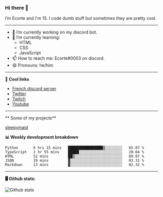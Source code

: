 ### Hi there 👋
I’m Ecorte and I'm 15.
I code dumb stuff but sometimes they are pretty cool.

-------

- 🔭 I’m currently working on my discord bot.
- 🌱 I’m currently learning:
     - HTML
     - CSS
     - JavaScript
- 📫 How to reach me: Ecorte#0003 on discord.
- 😄 Pronouns: he/him

-------

**🔗 Cool links**

- [French discord server](https://discord.gg/8bpy2PC)
- [Twitter](https://twitter.com/Ecorteyt)
- [Twitch](https://www.twitch.tv/ecorte)
- [Youtube](https://www.youtube.com/channel/UCOLeHMtMSE4w6jpFGh1AAdA)

-------

** Some of my projects**

[sleepymaid](https://github-readme-stats.vercel.app/api/pin/?username=ecorte&repo=sleepymaid)

**📊 Weekly development breakdown**

<!--START_SECTION:waka-->
```text
Python       6 hrs 15 mins   ████████████████▒░░░░░░░░   65.07 % 
TypeScript   1 hr 55 mins    █████░░░░░░░░░░░░░░░░░░░░   20.04 % 
HTML         52 mins         ██▒░░░░░░░░░░░░░░░░░░░░░░   09.07 % 
JSON         19 mins         ▓░░░░░░░░░░░░░░░░░░░░░░░░   03.31 % 
Markdown     13 mins         ▓░░░░░░░░░░░░░░░░░░░░░░░░   02.32 % 
```
<!--END_SECTION:waka-->

-------

**🖥️ Github stats:**

![Github stats](https://github-readme-stats.vercel.app/api?username=Ecorte&theme=dark&count_private=true)
